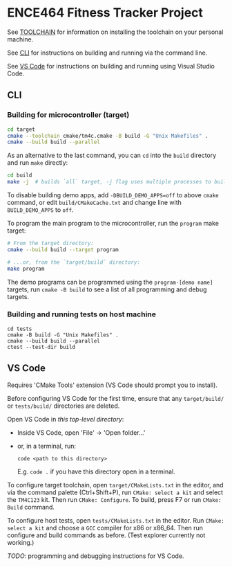 # ENCE464 Fitness Tracker Project

See [TOOLCHAIN](./TOOLCHAIN.md) for information on installing the toolchain on
your personal machine.

See [CLI](#cli) for instructions on building and running via the command line.

See [VS Code](#vs-code) for instructions on building and running using Visual
Studio Code.

## CLI

### Building for microcontroller (target)

```bash
cd target
cmake --toolchain cmake/tm4c.cmake -B build -G "Unix Makefiles" .
cmake --build build --parallel
```

As an alternative to the last command, you can `cd` into the `build` directory
and run `make` directly:

```bash
cd build
make -j  # builds `all` target, -j flag uses multiple processes to build
```

To disable building demo apps, add `-DBUILD_DEMO_APPS=off` to above `cmake`
command, or edit `build/CMakeCache.txt` and change line with `BUILD_DEMO_APPS`
to `off`.

To program the main program to the microcontroller, run the `program` make target:

```bash
# From the target directory:
cmake --build build --target program

# ...or, from the `target/build` directory:
make program
```

The demo programs can be programmed using the `program-[demo name]` targets,
run `cmake -B build` to see a list of all programming and debug targets.

### Building and running tests on host machine

```
cd tests
cmake -B build -G "Unix Makefiles" .
cmake --build build --parallel
ctest --test-dir build
```

## VS Code

Requires 'CMake Tools' extension (VS Code should prompt you to install).

Before configuring VS Code for the first time, ensure that any `target/build/`
or `tests/build/` directories are deleted.

Open VS Code in *this top-level directory*:

* Inside VS Code, open 'File' -> 'Open folder...'
* or, in a terminal, run:

  ```
  code <path to this directory>
  ```

  E.g. `code .` if you have this directory open in a terminal.

To configure target toolchain, open `target/CMakeLists.txt` in the editor, and
via the command palette (Ctrl+Shift+P), run `CMake: select a kit` and select the
`TM4C123` kit. Then run `CMake: Configure`. To build, press F7 or run `CMake:
Build` command.

To configure host tests, open `tests/CMakeLists.txt` in the editor. Run `CMake:
select a kit` and choose a `GCC` compiler for x86 or x86_64. Then run configure
and build commands as before. (Test explorer currently not working.)

*TODO*: programming and debugging instructions for VS Code.
